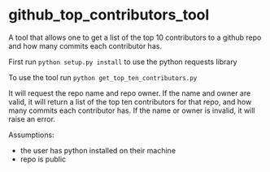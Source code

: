 # github_top_contributors_tool
A tool that allows one to get a list of the top 10 contributors to a github repo and how many commits each contributor has.

First run `python setup.py install` to use the python requests library

To use the tool run `python get_top_ten_contributors.py`

It will request the repo name and repo owner. If the name and owner are valid, it will return a list of the top ten contributors for that repo, and how many commits each contributor has. If the name or owner is invalid, it will raise an error.

Assumptions:
- the user has python installed on their machine
- repo is public

